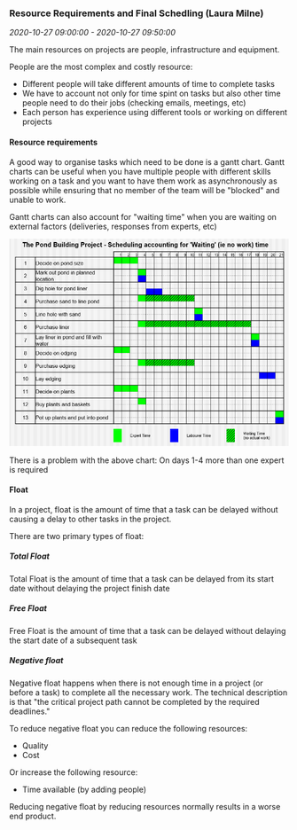 ### Resource Requirements and Final Schedling (Laura Milne)

_2020-10-27 09:00:00 - 2020-10-27 09:50:00_

The main resources on projects are people, infrastructure and equipment.

People are the most complex and costly resource:

* Different people will take different amounts of time to complete tasks
* We have to account not only for time spint on tasks but also other time people need to do their jobs (checking emails, meetings, etc)
* Each person has experience using different tools or working on different projects

#### Resource requirements

A good way to organise tasks which need to be done is a gantt chart. Gantt charts can be useful when you have multiple people with different skills working on a task and you want to have them work as asynchronously as possible while ensuring that no member of the team will be "blocked" and unable to work.

Gantt charts can also account for "waiting time" when you are waiting on external factors (deliveries, responses from experts, etc)

![An example gantt chart including waiting time](gantt.png)

There is a problem with the above chart: On days 1-4 more than one expert is required

#### Float

In a project, float is the amount of time that a task can be delayed without causing a delay to other tasks in the project.

There are two primary types of float:

##### Total Float

Total Float is the amount of time that a task can be delayed from its start date without delaying the project finish date

##### Free Float

Free Float is the amount of time that a task can be delayed without delaying the start date of a subsequent task

##### Negative float

Negative float happens when there is not enough time in a project (or before a task) to complete all the necessary work. The technical description is that "the critical project path cannot be completed by the required deadlines."

To reduce negative float you can reduce the following resources:

* Quality
* Cost

Or increase the following resource:

* Time available (by adding people)

Reducing negative float by reducing resources normally results in a worse end product.
